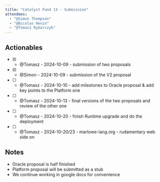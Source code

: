 ```yaml
---
title: "Catalyst Fund 13 - Submission"
attendees:
  - "@Simon Thompson"
  - "@Nicolas Henin"
  - "@Tomasz Rybarczyk"
---
```


## Actionables

* [x] - @Tomasz - 2024-10-09 - submission of two proposals
* [x] - @Simon  - 2024-10-09 - submission of the V2 proposal
* [ ] - @Tomasz - 2024-10-10 - add milestones to Oracle proposal & add key points to the Platform one
* [ ] - @Tomasz - 2024-10-13 - final versions of the two proposals and review of the other one
* [ ] - @Tomasz - 2024-10-20  - finish Runtime upgrade and do the deployment
* [ ] - @Tomasz - 2024-10-20/23 - marlowe-lang.org - rudamentary web side on

## Notes

* Oracle proposal is half finished
* Platform proposal will be submitted as a stub
* We continue working in google docs for convenience

